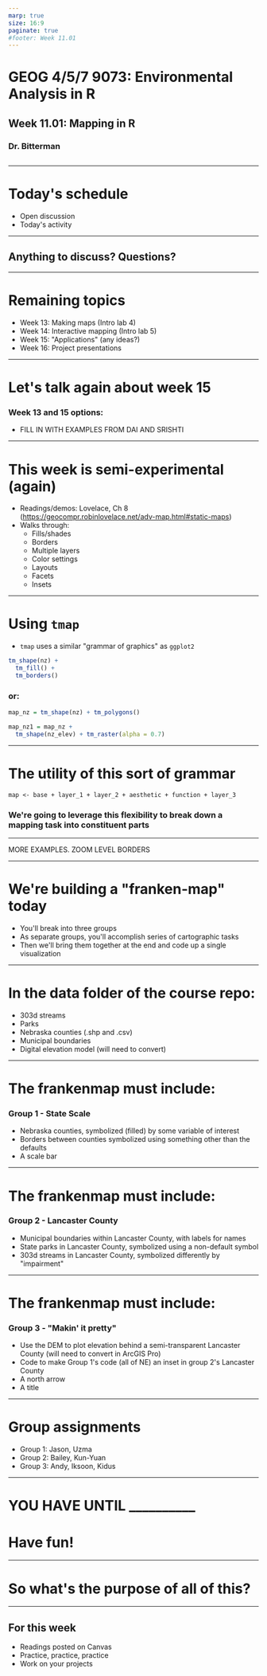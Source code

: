 ```yaml
---
marp: true
size: 16:9 
paginate: true
#footer: Week 11.01
---
```


# GEOG 4/5/7 9073: Environmental Analysis in R

## 

## Week 11.01: Mapping in R

### Dr. Bitterman

## 

---

# Today's schedule

- Open discussion
- Today's activity

---

## Anything to discuss? Questions?


---

# Remaining topics

- Week 13: Making maps (Intro lab 4)
- Week 14: Interactive mapping (Intro lab 5)
- Week 15: "Applications" (any ideas?)
- Week 16: Project presentations

---

# Let's talk again about week 15

### Week 13 and 15 options:

- FILL IN WITH EXAMPLES FROM DAI AND SRISHTI

---

# This week is semi-experimental (again)

- Readings/demos: Lovelace, Ch 8 (https://geocompr.robinlovelace.net/adv-map.html#static-maps)
- Walks through:
  - Fills/shades
  - Borders
  - Multiple layers
  - Color settings
  - Layouts
  - Facets
  - Insets

---

# Using ```tmap```

- `tmap` uses a similar "grammar of graphics" as `ggplot2`

```r
tm_shape(nz) +
  tm_fill() +
  tm_borders() 
```

### or:

```r
map_nz = tm_shape(nz) + tm_polygons()

map_nz1 = map_nz +
  tm_shape(nz_elev) + tm_raster(alpha = 0.7)
```

---

# The utility of this sort of grammar

```
map <- base + layer_1 + layer_2 + aesthetic + function + layer_3
```

### We're going to leverage this flexibility to break down a mapping task into constituent parts

---


MORE EXAMPLES.
ZOOM LEVEL
BORDERS


---

# We're building a "franken-map" today

- You'll break into three groups
- As separate groups, you'll accomplish series of cartographic tasks
- Then we'll bring them together at the end and code up a single visualization

---

# In the data folder of the course repo:

- 303d streams
- Parks
- Nebraska counties (.shp and .csv)
- Municipal boundaries
- Digital elevation model (will need to convert)

---
# The frankenmap must include:

### Group 1 - State Scale
- Nebraska counties, symbolized (filled) by some variable of interest
- Borders between counties symbolized using something other than the defaults
- A scale bar

---
# The frankenmap must include:

### Group 2 - Lancaster County
- Municipal boundaries within Lancaster County, with labels for names
- State parks in Lancaster County, symbolized using a non-default symbol
- 303d streams in Lancaster County, symbolized differently by "impairment"

---

# The frankenmap must include:

### Group 3 - "Makin' it pretty"
- Use the DEM to plot elevation behind a semi-transparent Lancaster County (will need to convert in ArcGIS Pro)
- Code to make Group 1's code (all of NE) an inset in group 2's Lancaster County
- A north arrow
- A title

---

# Group assignments

- Group 1: Jason, Uzma
- Group 2: Bailey, Kun-Yuan
- Group 3: Andy, Iksoon, Kidus

---

# YOU HAVE UNTIL __________


# Have fun!

---

# So what's the purpose of all of this?



---

## For this week

- Readings posted on Canvas
- Practice, practice, practice
- Work on your projects

